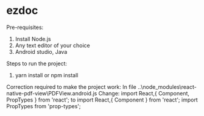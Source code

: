 # ezdoc

Pre-requisites:
1. Install Node.js
2. Any text editor of your choice
3. Android studio, Java

Steps to run the project:
1. yarn install or npm install

Correction required to make the project work:
In file ..\node_modules\react-native-pdf-view\PDFView.android.js
Change:
import React,{ Component, PropTypes } from 'react';
to
import React,{ Component } from 'react';
import PropTypes from 'prop-types';